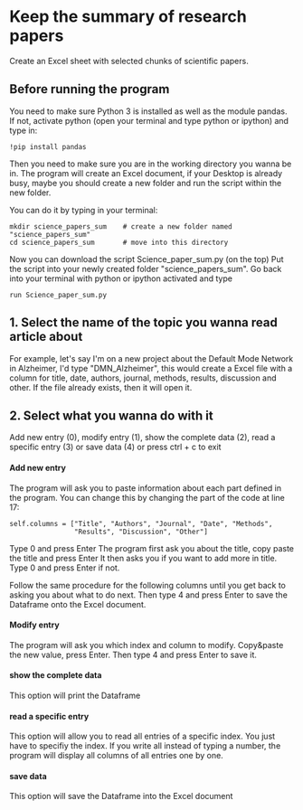 # Keep the summary of research papers
Create an Excel sheet with selected chunks of scientific papers.

## Before running the program
You need to make sure Python 3 is installed as well as the module pandas. If not, activate python (open your terminal and type python or ipython) and type in:
```
!pip install pandas
```

Then you need to make sure you are in the working directory you wanna be in. The program will create an Excel document, if your Desktop is already busy, maybe you should create a new folder and run the script within the new folder.

You can do it by typing in your terminal:
```
mkdir science_papers_sum    # create a new folder named "science_papers_sum"
cd science_papers_sum       # move into this directory
```

Now you can download the script Science_paper_sum.py (on the top)
Put the script into your newly created folder "science_papers_sum".
Go back into your terminal with python or ipython activated and type 
```
run Science_paper_sum.py
```

## 1. Select the name of the topic you wanna read article about

For example, let's say I'm on a new project about the Default Mode Network in Alzheimer, I'd type "DMN_Alzheimer", this would create a Excel file with a column for title, date, authors, journal, methods, results, discussion and other. If the file already exists, then it will open it.

## 2. Select what you wanna do with it

Add new entry (0), modify entry (1), show the complete data (2), read a specific entry (3) or save data (4) or press ctrl + c to exit

#### Add new entry

The program will ask you to paste information about each part defined in the program. You can change this by changing the part of the code at line 17:
```
self.columns = ["Title", "Authors", "Journal", "Date", "Methods",
                "Results", "Discussion", "Other"]
```

Type 0 and press Enter
The program first ask you about the title, copy paste the title and press Enter
It then asks you if you want to add more in title. Type 0 and press Enter if not.

Follow the same procedure for the following columns until you get back to asking you about what to do next.
Then type 4 and press Enter to save the Dataframe onto the Excel document.

#### Modify entry

The program will ask you which index and column to modify. Copy&paste the new value, press Enter. Then type 4 and press Enter to save it.

#### show the complete data

This option will print the Dataframe

#### read a specific entry

This option will allow you to read all entries of a specific index. You just have to specifiy the index.
If you write all instead of typing a number, the program will display all columns of all entries one by one.

#### save data

This option will save the Dataframe into the Excel document
